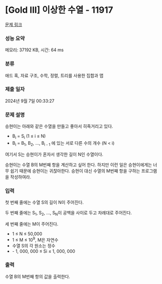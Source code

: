 # [Gold III] 이상한 수열 - 11917 

[문제 링크](https://www.acmicpc.net/problem/11917) 

### 성능 요약

메모리: 37192 KB, 시간: 64 ms

### 분류

애드 혹, 자료 구조, 수학, 정렬, 트리를 사용한 집합과 맵

### 제출 일자

2024년 9월 7일 00:33:27

### 문제 설명

<p>승현이는 아래와 같은 수열을 만들고 좋아서 히죽거리고 있다.</p>

<ul>
	<li>B<sub>i</sub> = S<sub>i</sub> (1 ≤ i ≤ N)</li>
	<li>B<sub>i</sub> = B<sub>1</sub>, B<sub>2</sub>, ..., B<sub>i - 1</sub> 에 있는 서로 다른 수의 개수 (N < i)</li>
</ul>

<p>여기서 S는 승현이가 혼자서 생각한 길이 N인 수열이다.</p>

<p>승현이는 수열 B의 M번째 항을 계산하고 싶어 한다. 하지만 이런 일은 승현이에게는 너무 쉽기 때문에 승현이는 귀찮아한다. 승현이 대신 수열의 M번째 항을 구하는 프로그램을 작성하여라.</p>

<p> </p>

### 입력 

 <p>첫 번째 줄에는 수열 S의 길이 N이 주어진다.</p>

<p>두 번째 줄에는 S<sub>1</sub>, S<sub>2</sub>, ..., S<sub>N</sub>이 공백을 사이로 두고 차례대로 주어진다.</p>

<p>세 번째 줄에는 M이 주어진다.</p>

<ul>
	<li>1 ≤ N ≤ 50,000</li>
	<li>1 ≤ M ≤ 10<sup>9</sup>, M은 자연수</li>
	<li>수열 S의 각 원소는 정수</li>
	<li>- 1, 000, 000 ≤ Si ≤ 1, 000, 000</li>
</ul>

### 출력 

 <p>수열 B의 M번째 항의 값을 출력한다.</p>

